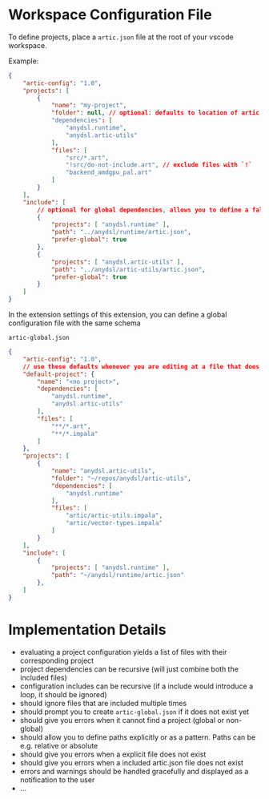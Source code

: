 # Workspace Configuration File

To define projects, place a `artic.json` file at the root of your vscode workspace.

Example:
```json
{
    "artic-config": "1.0",
    "projects": [
        {
            "name": "my-project",
            "folder": null, // optional: defaults to location of artic.json
            "dependencies": [
                "anydsl.runtime",
                "anydsl.artic-utils"
            ],
            "files": [
                "src/*.art",
                "!src/do-not-include.art", // exclude files with `!`
                "backend_amdgpu_pal.art"
            ]
        }
    ],
    "include": [
        // optional for global dependencies, allows you to define a fallback path
        {
            "projects": [ "anydsl.runtime" ],
            "path": "../anydsl/runtime/artic.json",
            "prefer-global": true
        },
        {
            "projects": [ "anydsl.artic-utils" ],
            "path": "../anydsl/artic-utils/artic.json",
            "prefer-global": true
        }
    ]
}
```

In the extension settings of this extension, you can define a global configuration file with the same schema


`artic-global.json`
```json
{
    "artic-config": "1.0",
    // use these defaults whenever you are editing at a file that does not belong to any project. always includes the active file
    "default-project": {
        "name": "<no project>",
        "dependencies": [
            "anydsl.runtime",
            "anydsl.artic-utils"
        ],
        "files": [
            "**/*.art",
            "**/*.impala"
        ]
    },
    "projects": [
        {
            "name": "anydsl.artic-utils",
            "folder": "~/repos/anydsl/artic-utils",
            "dependencies": [
                "anydsl.runtime"
            ],
            "files": [
                "artic/artic-utils.impala",
                "artic/vector-types.impala"
            ]
        }
    ],
    "include": [
        {
            "projects": [ "anydsl.runtime" ],
            "path": "~/anydsl/runtime/artic.json"
        },
    ]
}
```

# Implementation Details
- evaluating a project configuration yields a list of files with their corresponding project
- project dependencies can be recursive (will just combine both the included files)
- configuration includes can be recursive (if a include would introduce a loop, it should be ignored)
- should ignore files that are included multiple times
- should prompt you to create `artic-global.json` if it does not exist yet
- should give you errors when it cannot find a project (global or non-global)
- should allow you to define paths explicitly or as a pattern. Paths can be e.g. relative or absolute
- should give you errors when a explicit file does not exist
- should give you errors when a included artic.json file does not exist
- errors and warnings should be handled gracefully and displayed as a notification to the user
- ...




